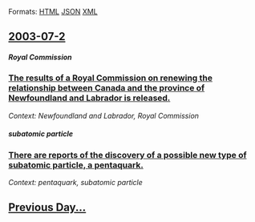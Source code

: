 
Formats: [HTML](2003/07/2/index.html)  [JSON](2003/07/2/index.json)  [XML](2003/07/2/index.xml)  

## [2003-07-2](/news/2003/07/2/index.md)

##### Royal Commission
### [ The results of a Royal Commission on renewing the relationship between Canada and the province of Newfoundland and Labrador is released. ](/news/2003/07/2/the-results-of-a-royal-commission-on-renewing-the-relationship-between-canada-and-the-province-of-newfoundland-and-labrador-is-released.md)
_Context: Newfoundland and Labrador, Royal Commission_

##### subatomic particle
### [ There are reports of the discovery of a possible new type of subatomic particle, a pentaquark. ](/news/2003/07/2/there-are-reports-of-the-discovery-of-a-possible-new-type-of-subatomic-particle-a-pentaquark.md)
_Context: pentaquark, subatomic particle_

## [Previous Day...](/news/2003/07/1/index.md)

